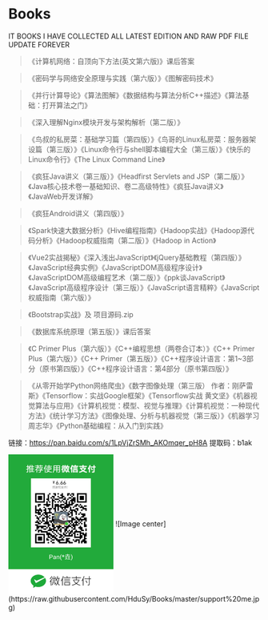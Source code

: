 # Books
IT BOOKS I HAVE COLLECTED ALL LATEST EDITION AND RAW PDF FILE UPDATE FOREVER

> 《计算机网络：自顶向下方法(英文第六版)》课后答案

> 《密码学与网络安全原理与实践（第六版）》《图解密码技术》

> 《并行计算导论》《算法图解》《数据结构与算法分析C++描述》《算法基础：打开算法之门》

> 《深入理解Nginx模块开发与架构解析（第二版）》

> 《鸟叔的私房菜：基础学习篇（第四版）》《鸟哥的Linux私房菜：服务器架设篇（第三版）》《Linux命令行与shell脚本编程大全（第三版）》《快乐的Linux命令行》《The Linux Command Line》

> 《疯狂Java讲义（第三版）》《Headfirst Servlets and JSP（第二版）》《Java核心技术卷一基础知识、卷二高级特性》《疯狂Java讲义》《JavaWeb开发详解》

> 《疯狂Android讲义（第四版）》

> 《Spark快速大数据分析》《Hive编程指南》《Hadoop实战》《Hadoop源代码分析》《Hadoop权威指南（第二版）》《Hadoop in Action》

> 《Vue2实战揭秘》《深入浅出JavaScript》《jQuery基础教程（第四版）》《JavaScript经典实例》《JavaScriptDOM高级程序设计》《JavaScriptDOM高级编程艺术（第二版）》《ppk谈JavaScript》《JavaScript高级程序设计（第三版）》《JavaScript语言精粹》《JavaScript权威指南（第六版）》

> 《Bootstrap实战》及 项目源码.zip

> 《数据库系统原理（第五版）》课后答案

> 《C Primer Plus（第六版）》《C++编程思想（两卷合订本）》《C++ Primer Plus（第六版）》《C++ Primer（第五版）》《C++程序设计语言：第1~3部分（原书第四版）》《C++程序设计语言：第4部分（原书第四版）》

> 《从零开始学Python网络爬虫》《数字图像处理（第三版） 作者：刚萨雷斯》《Tensorflow：实战Google框架》《Tensorflow实战 黄文坚》《机器视觉算法与应用》《计算机视觉：模型、视觉与推理》《计算机视觉：一种现代方法》《统计学习方法》《图像处理、分析与机器视觉（第三版）》《机器学习 周志华》《Python基础编程：从入门到实践》

链接：https://pan.baidu.com/s/1LpVjZrSMh_AKOmqer_pH8A
提取码：b1ak

<img src="https://raw.githubusercontent.com/HduSy/Books/master/support%20me.jpg" width="210" height="280" div align="center" alt="支持我"/>
![Image center](https://raw.githubusercontent.com/HduSy/Books/master/support%20me.jpg)
